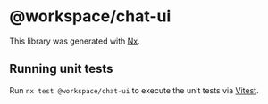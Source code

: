 # @workspace/chat-ui

This library was generated with [Nx](https://nx.dev).

## Running unit tests

Run `nx test @workspace/chat-ui` to execute the unit tests via [Vitest](https://vitest.dev/).

